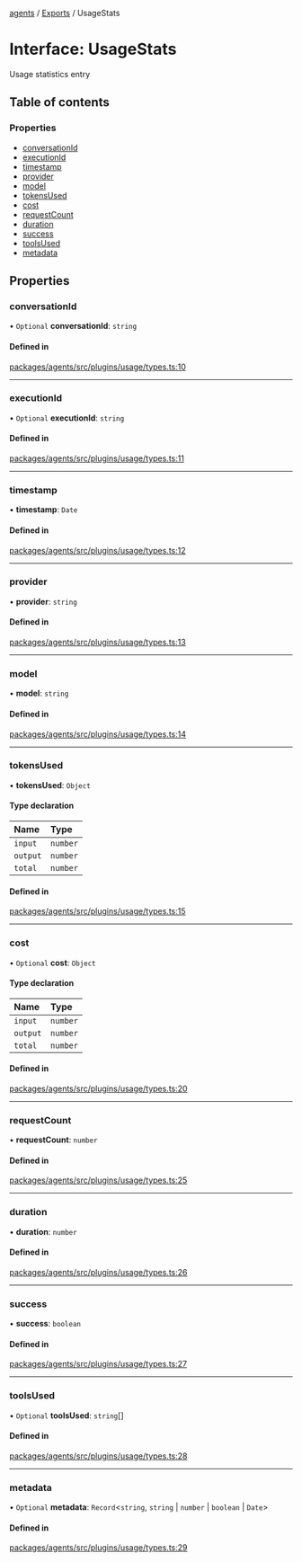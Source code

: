 <!-- 
 ⚠️  AUTO-GENERATED FILE - DO NOT EDIT MANUALLY
 This file is automatically generated by scripts/docs-generator.js
 To make changes, edit the source TypeScript files or update the generator script
-->

[agents](../../) / [Exports](../modules) / UsageStats

# Interface: UsageStats

Usage statistics entry

## Table of contents

### Properties

- [conversationId](UsageStats#conversationid)
- [executionId](UsageStats#executionid)
- [timestamp](UsageStats#timestamp)
- [provider](UsageStats#provider)
- [model](UsageStats#model)
- [tokensUsed](UsageStats#tokensused)
- [cost](UsageStats#cost)
- [requestCount](UsageStats#requestcount)
- [duration](UsageStats#duration)
- [success](UsageStats#success)
- [toolsUsed](UsageStats#toolsused)
- [metadata](UsageStats#metadata)

## Properties

### conversationId

• `Optional` **conversationId**: `string`

#### Defined in

[packages/agents/src/plugins/usage/types.ts:10](https://github.com/woojubb/robota/blob/a69b4da7c5c53be6f90be7c6508928a6d39cf60b/packages/agents/src/plugins/usage/types.ts#L10)

___

### executionId

• `Optional` **executionId**: `string`

#### Defined in

[packages/agents/src/plugins/usage/types.ts:11](https://github.com/woojubb/robota/blob/a69b4da7c5c53be6f90be7c6508928a6d39cf60b/packages/agents/src/plugins/usage/types.ts#L11)

___

### timestamp

• **timestamp**: `Date`

#### Defined in

[packages/agents/src/plugins/usage/types.ts:12](https://github.com/woojubb/robota/blob/a69b4da7c5c53be6f90be7c6508928a6d39cf60b/packages/agents/src/plugins/usage/types.ts#L12)

___

### provider

• **provider**: `string`

#### Defined in

[packages/agents/src/plugins/usage/types.ts:13](https://github.com/woojubb/robota/blob/a69b4da7c5c53be6f90be7c6508928a6d39cf60b/packages/agents/src/plugins/usage/types.ts#L13)

___

### model

• **model**: `string`

#### Defined in

[packages/agents/src/plugins/usage/types.ts:14](https://github.com/woojubb/robota/blob/a69b4da7c5c53be6f90be7c6508928a6d39cf60b/packages/agents/src/plugins/usage/types.ts#L14)

___

### tokensUsed

• **tokensUsed**: `Object`

#### Type declaration

| Name | Type |
| :------ | :------ |
| `input` | `number` |
| `output` | `number` |
| `total` | `number` |

#### Defined in

[packages/agents/src/plugins/usage/types.ts:15](https://github.com/woojubb/robota/blob/a69b4da7c5c53be6f90be7c6508928a6d39cf60b/packages/agents/src/plugins/usage/types.ts#L15)

___

### cost

• `Optional` **cost**: `Object`

#### Type declaration

| Name | Type |
| :------ | :------ |
| `input` | `number` |
| `output` | `number` |
| `total` | `number` |

#### Defined in

[packages/agents/src/plugins/usage/types.ts:20](https://github.com/woojubb/robota/blob/a69b4da7c5c53be6f90be7c6508928a6d39cf60b/packages/agents/src/plugins/usage/types.ts#L20)

___

### requestCount

• **requestCount**: `number`

#### Defined in

[packages/agents/src/plugins/usage/types.ts:25](https://github.com/woojubb/robota/blob/a69b4da7c5c53be6f90be7c6508928a6d39cf60b/packages/agents/src/plugins/usage/types.ts#L25)

___

### duration

• **duration**: `number`

#### Defined in

[packages/agents/src/plugins/usage/types.ts:26](https://github.com/woojubb/robota/blob/a69b4da7c5c53be6f90be7c6508928a6d39cf60b/packages/agents/src/plugins/usage/types.ts#L26)

___

### success

• **success**: `boolean`

#### Defined in

[packages/agents/src/plugins/usage/types.ts:27](https://github.com/woojubb/robota/blob/a69b4da7c5c53be6f90be7c6508928a6d39cf60b/packages/agents/src/plugins/usage/types.ts#L27)

___

### toolsUsed

• `Optional` **toolsUsed**: `string`[]

#### Defined in

[packages/agents/src/plugins/usage/types.ts:28](https://github.com/woojubb/robota/blob/a69b4da7c5c53be6f90be7c6508928a6d39cf60b/packages/agents/src/plugins/usage/types.ts#L28)

___

### metadata

• `Optional` **metadata**: `Record`\<`string`, `string` \| `number` \| `boolean` \| `Date`\>

#### Defined in

[packages/agents/src/plugins/usage/types.ts:29](https://github.com/woojubb/robota/blob/a69b4da7c5c53be6f90be7c6508928a6d39cf60b/packages/agents/src/plugins/usage/types.ts#L29)
